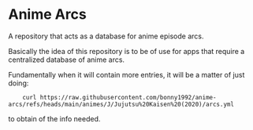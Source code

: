 # Anime Arcs
A repository that acts as a database for anime episode arcs.

Basically the idea of this repository is to be of use for apps that require a centralized database of anime arcs.

Fundamentally when it will contain more entries, it will be a matter of just doing:
```
    curl https://raw.githubusercontent.com/bonny1992/anime-arcs/refs/heads/main/animes/J/Jujutsu%20Kaisen%20(2020)/arcs.yml
```
to obtain of the info needed.
